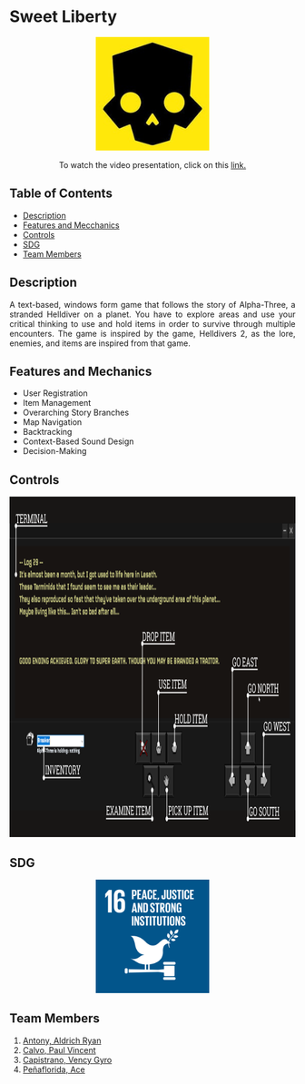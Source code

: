 # Sweet Liberty
<p align="center">
  <picture align="center">
    <img alt="Sweet Liberty"     src="Readme Assets/att.s0NNM4oy3Pi6xBNxr3uhjPbkMv5-2ZmGLUfT2m3KCAI.jpg" width="200" height="200">
 </picture>
</p>


<p align="center">
  To watch the video presentation, click on this <a href="https://drive.google.com/file/d/1Le8Wehgdv6KpMAw1-kDOh76mvmHAZOLB/view?usp=sharing">link.</a>
</p>


## Table of Contents
- [Description](#description)
- [Features and Mecchanics](#features-and-mechanics)
- [Controls](#controls)
- [SDG](#sdg)
- [Team Members](#team-members)


## Description
<p style="text-align: justify;">A text-based, windows form game that follows the story of Alpha-Three, a stranded Helldiver on a planet. You have to explore areas and use your critical thinking to use and hold items in order to survive through multiple encounters. The game is inspired by the game, Helldivers 2, as the lore, enemies, and items are inspired from that game.<br></p>


## Features and Mechanics
- User Registration
- Item Management
- Overarching Story Branches
- Map Navigation
- Backtracking
- Context-Based Sound Design
- Decision-Making

## Controls
<p align="center">
  <picture align="center">
    <img alt="Sweet Liberty Controls" src="https://github.com/Kryptiku/Sweet-Liberty/blob/main/Readme%20Assets/SweetLiberty-Controls.png" width="900" height="600">
 </picture>
</p>


## SDG
<p align="center">
  <picture align="center">
    <img alt="SDG 16: Peace, Justice, and Strong Institutions"     src="Readme Assets/SDG_16-1024x1024 (1).png" width="200" height="200">
 </picture>
</p>


## Team Members
1. [Antony, Aldrich Ryan](https://github.com/Kryptiku)
2. [Calvo, Paul Vincent](https://github.com/PaulVincent-Calvo)
3. [Capistrano, Vency Gyro](https://github.com/KazuMoment)
4. [Peñaflorida, Ace](https://github.com/AcePenaflorida)

